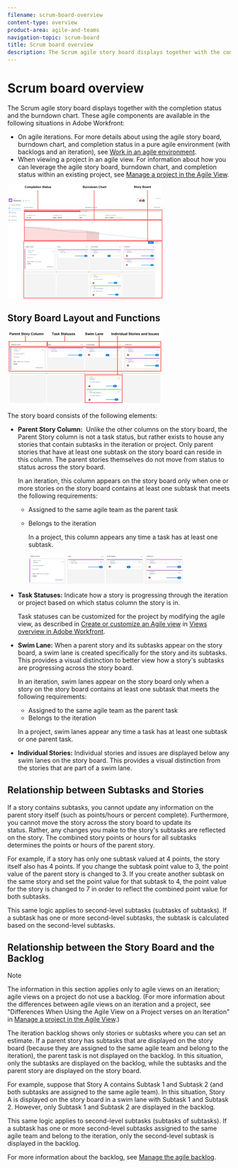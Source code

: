 ```yaml
---
filename: scrum-board-overview
content-type: overview
product-area: agile-and-teams
navigation-topic: scrum-board
title: Scrum board overview
description: The Scrum agile story board displays together with the completion status and the burndown chart. These agile components are available in the following situations in Adobe Workfront - EDIT ME.
---
```


# Scrum board overview

The Scrum agile story board displays together&nbsp;with the completion status and the burndown chart. These agile components are available in the following situations in Adobe Workfront:

* On agile iterations. For more details about using the agile story board, burndown chart, and completion status in a pure agile environment (with backlogs and an iteration), see [Work in an agile environment](../../../agile/work-in-an-agile-environment/work-in-an-agile-environment.md).
* When viewing a project in an agile view. For information about how you can leverage the agile story board, burndown chart, and completion status&nbsp;within an existing project, see [Manage a project in the Agile View](../../../manage-work/projects/manage-projects/manage-projects-in-agile-view.md).

![](assets/agile-iteration-with-callouts-350x257.png)

## Story Board Layout and Functions

![](assets/agile-storyboard-callouts-350x164.png)

The story board consists of the following elements:

* **Parent Story Column:** &nbsp;Unlike the other columns on the story board, the  Parent Story  column is not a task status, but rather exists to house&nbsp;any stories that contain&nbsp;subtasks in the iteration or project. Only parent stories that have at least one subtask on the story board can reside in this column. The parent stories themselves do not move from status to status across the story board.

  In an iteration, this column appears on the story board only when one or more stories on the story board contains at least one&nbsp;subtask&nbsp;that meets the following requirements:

   * Assigned to the same agile team as the parent task
   * Belongs to the iteration

     In a project, this column appears any time a task has at least one subtask.

     ![](assets/agile-parentstory-swimlane-350x66.png)

* **Task Statuses:** Indicate how a story is progressing through the iteration or project based on which status column the story is in.

  Task statuses can be customized for the project by modifying the agile view, as described in [Create or customize an Agile view](../../../reports-and-dashboards/reports/reporting-elements/views-overview.md#customizing-an-agile-view) in [Views overview in Adobe Workfront](../../../reports-and-dashboards/reports/reporting-elements/views-overview.md).

* **Swim Lane:**&nbsp;When a parent story and its subtasks appear on the story board, a swim lane is created specifically for the story and its subtasks. This provides a visual distinction to better view how a story's&nbsp;subtasks are progressing across the story board.&nbsp;

  In an iteration, swim lanes appear on the story board only when a story&nbsp;on the story board contains at least one&nbsp;subtask&nbsp;that meets the following requirements:

   * Assigned to the same agile team as the parent task
   * Belongs to the iteration

  In a project, swim lanes&nbsp;appear any time a task has at least one subtask or one parent task.

* **Individual Stories:**&nbsp;Individual stories and issues are displayed below any swim lanes on the story board.&nbsp;This provides a visual distinction from the stories that are part of a swim lane.

## Relationship between Subtasks&nbsp;and Stories

If a story contains subtasks, you cannot update any information on the parent story itself&nbsp;(such as points/hours&nbsp;or percent complete). Furthermore, you cannot move the story across the story board to update its status.&nbsp;Rather, any changes you make to the story's subtasks are reflected on the story.&nbsp;The combined&nbsp;story points or hours&nbsp;for all subtasks determines the points or hours of&nbsp;the parent story.&nbsp;

For example, if a story has&nbsp;only one subtask valued at&nbsp;4 points, the story itself also has 4 points. If you change the subtask point value to 3, the point value of the parent story is changed to 3. If you create another&nbsp;subtask on the same story and set the point value for that&nbsp;subtask&nbsp;to 4, the point value for the story is changed to 7 in order to reflect the combined&nbsp;point value for both subtasks.

This same logic applies to second-level subtasks (subtasks&nbsp;of subtasks). If a&nbsp;subtask&nbsp;has one or more second-level subtasks, the subtask&nbsp;is calculated based on the second-level subtasks.

## Relationship between the Story Board and the Backlog

>[!NOTE]
>
>The information in this section applies only to agile views&nbsp;on an iteration; agile views&nbsp;on a project do not use a backlog. (For more information about the differences between agile views on an iteration and a project, see "Differences When Using the Agile View on a Project verses on an Iteration" in [Manage a project in the Agile View](../../../manage-work/projects/manage-projects/manage-projects-in-agile-view.md).)

The iteration backlog shows only stories or subtasks where you can set an estimate.&nbsp;If a parent&nbsp;story&nbsp;has subtasks&nbsp;that are displayed on the story board (because they are assigned to the same agile team and belong to the iteration), the parent task is not displayed&nbsp;on the backlog. In this situation, only the subtasks are displayed on the backlog, while the subtasks and the parent story are displayed on the story board.

For example, suppose that&nbsp;Story A contains Subtask 1 and Subtask 2&nbsp;(and both subtasks are assigned to the same agile team). In this situation,&nbsp;Story A is displayed on the story board in a swim lane with&nbsp;Subtask 1 and Subtask 2. However, only Subtask 1 and Subtask 2&nbsp;are displayed in the backlog.&nbsp;

This same logic applies to second-level subtasks (subtasks&nbsp;of subtasks). If a&nbsp;subtask&nbsp;has one or more second-level subtasks assigned to the same agile team and belong to the iteration, only the second-level subtask is displayed in the backlog.

For more information about the backlog, see [Manage the agile backlog](../../../agile/work-in-an-agile-environment/manage-the-agile-backlog.md).
